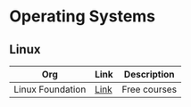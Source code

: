 # Operating Systems

## Linux

| Org | Link | Description |
|-----|------|-------------|
| Linux Foundation | [Link](https://training.linuxfoundation.org/resources/) | Free courses |
